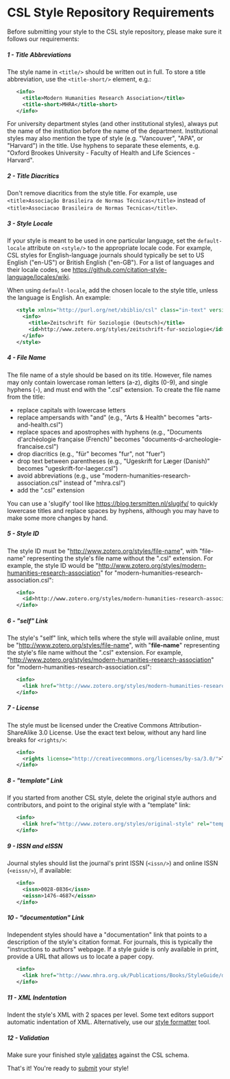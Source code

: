 # CSL Style Repository Requirements

Before submitting your style to the CSL style repository, please make sure it follows our requirements:

##### 1 - Title Abbreviations

The style name in `<title/>` should be written out in full. 
To store a title abbreviation, use the `<title-short/>` element, e.g.:

```xml
   <info>
     <title>Modern Humanities Research Association</title>
     <title-short>MHRA</title-short>
   </info>
```

For university department styles (and other institutional styles), always put the name of the institution before the name of the department. 
Institutional styles may also mention the type of style (e.g. "Vancouver", "APA", or "Harvard") in the title. 
Use hyphens to separate these elements, e.g. "Oxford Brookes University - Faculty of Health and Life Sciences - Harvard". 

##### 2 - Title Diacritics

Don't remove diacritics from the style title. 
For example, use `<title>Associação Brasileira de Normas Técnicas</title>` instead of `<title>Associacao Brasileira de Normas Tecnicas</title>`.

##### 3 - Style Locale

If your style is meant to be used in one particular language, set the `default-locale` attribute on `<style/>` to the appropriate locale code. 
For example, CSL styles for English-language journals should typically be set to US English ("en-US") or British English ("en-GB"). 
For a list of languages and their locale codes, see https://github.com/citation-style-language/locales/wiki.

When using `default-locale`, add the chosen locale to the style title, unless the language is English. 
An example:

```xml
   <style xmlns="http://purl.org/net/xbiblio/csl" class="in-text" version="1.0" default-locale="de-DE">
     <info>
       <title>Zeitschrift für Soziologie (Deutsch)</title>
       <id>http://www.zotero.org/styles/zeitschrift-fur-soziologie</id>
     </info>
   </style>
```

##### 4 - File Name

The file name of a style should be based on its title. 
However, file names may only contain lowercase roman letters (a-z), digits (0-9), and single hyphens (-), and must end with the ".csl" extension. 
To create the file name from the title:

  * replace capitals with lowercase letters
  * replace ampersands with "and" (e.g., "Arts & Health" becomes "arts-and-health.csl")
  * replace spaces and apostrophes with hyphens (e.g., "Documents d'archéologie française (French)" becomes "documents-d-archeologie-francaise.csl")
  * drop diacritics (e.g., "für" becomes "fur", not "fuer")
  * drop text between parentheses (e.g., "Ugeskrift for Læger (Danish)" becomes "ugeskrift-for-laeger.csl")
  * avoid abbreviations (e.g., use "modern-humanities-research-association.csl" instead of "mhra.csl")
  * add the ".csl" extension

You can use a 'slugify' tool like https://blog.tersmitten.nl/slugify/ to quickly lowercase titles and replace spaces by hyphens, although you may have to make some more changes by hand.

##### 5 - Style ID

The style ID must be "http://www.zotero.org/styles/file-name", with "file-name" representing the style's file name without the ".csl" extension. 
For example, the style ID would be "http://www.zotero.org/styles/modern-humanities-research-association" for "modern-humanities-research-association.csl":

```xml
   <info>
     <id>http://www.zotero.org/styles/modern-humanities-research-association</id>
   </info>
```

##### 6 - "self" Link

The style's "self" link, which tells where the style will available online, must be "http://www.zotero.org/styles/file-name", with "**file-name**" representing the style's file name without the ".csl" extension. 
For example, "http://www.zotero.org/styles/modern-humanities-research-association" for "modern-humanities-research-association.csl":

```xml
   <info>
     <link href="http://www.zotero.org/styles/modern-humanities-research-association" rel="self"/>
   </info>
```

##### 7 - License

The style must be licensed under the Creative Commons Attribution-ShareAlike 3.0 License. 
Use the exact text below, without any hard line breaks for ``<rights/>``:

```xml
   <info>
     <rights license="http://creativecommons.org/licenses/by-sa/3.0/">This work is licensed under a Creative Commons Attribution-ShareAlike 3.0 License</rights>
   </info>
```

##### 8 - "template" Link

If you started from another CSL style, delete the original style authors and contributors, and point to the original style with a "template" link:

```xml
   <info>
     <link href="http://www.zotero.org/styles/original-style" rel="template"/>
   </info>
```

##### 9 - ISSN and eISSN

Journal styles should list the journal's print ISSN (``<issn/>``) and online ISSN (``<eissn/>``), if available:

```xml
   <info>
     <issn>0028-0836</issn>
     <eissn>1476-4687</eissn>
   </info>
```

##### 10 - "documentation" Link

Independent styles should have a "documentation" link that points to a description of the style's citation format. 
For journals, this is typically the "instructions to authors" webpage. 
If a style guide is only available in print, provide a URL that allows us to locate a paper copy.

```xml
   <info>
     <link href="http://www.mhra.org.uk/Publications/Books/StyleGuide/download.shtml" rel="documentation"/>
   </info>
```

##### 11 - XML Indentation

Indent the style's XML with 2 spaces per level. 
Some text editors support automatic indentation of XML. 
Alternatively, use our [style formatter](http://formatter.citationstyles.org/) tool.

##### 12 - Validation

Make sure your finished style [validates](https://github.com/citation-style-language/styles/blob/master/STYLE_DEVELOPMENT.md#validation) against the CSL schema.

That's it! You're ready to [submit](https://github.com/citation-style-language/styles/blob/master/CONTRIBUTING.md) your style!
